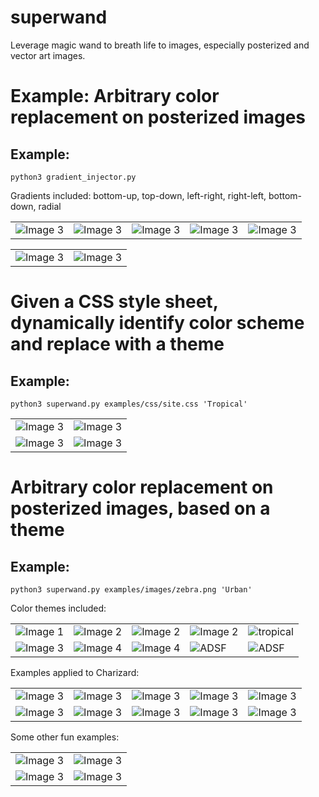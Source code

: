 # superwand
Leverage magic wand to breath life to images, especially posterized and vector art images.


# Example: Arbitrary color replacement on posterized images
## Example: 
```python3 gradient_injector.py```


Gradients included: bottom-up, top-down, left-right, right-left, bottom-down, radial
<table>
  <tr>
    <td><img src="/examples/charizards/gradient_bottom-up_charizard.png" alt="Image 3"></td>
    <td><img src="/examples/charizards/gradient_top-down_charizard.png" alt="Image 3"></td>
    <td><img src="/examples/charizards/gradient_left-right_charizard.png" alt="Image 3"></td>
    <td><img src="/examples/charizards/gradient_right-left_charizard.png" alt="Image 3"></td>
    <td><img src="/examples/charizards/gradient_radial_charizard.png" alt="Image 3"></td>
  </tr>
</table>
<table>
  <tr>
    <td><img src="/examples/images/rocket_vector.jpeg" alt="Image 3"></td>
    <td><img src="/examples/images/gradient_bottom-up_rocket_vector.png" alt="Image 3"></td>
  </tr>
</table>

# Given a CSS style sheet, dynamically identify color scheme and replace with a theme
## Example:
```python3 superwand.py examples/css/site.css 'Tropical'```

<table>
  <tr>
    <td><img src="/examples/css/before.png" alt="Image 3"></td>
    <td><img src="/examples/css/after_tropical.png" alt="Image 3"></td>
  </tr>
    <tr>
    <td><img src="/examples/css/menu.png" alt="Image 3"></td>
    <td><img src="/examples/css/menu_tropical.png" alt="Image 3"></td>
  </tr>
</table>

# Arbitrary color replacement on posterized images, based on a theme
## Example:
```python3 superwand.py examples/images/zebra.png 'Urban'```

Color themes included:
<table>
  <tr>
    <td><img src="/themes_jpgs/SpringTheme.jpg" alt="Image 1"></td>
    <td><img src="/themes_jpgs/SummerTheme.jpg" alt="Image 2"></td>
    <td><img src="/themes_jpgs/WinterTheme.jpg" alt="Image 2"></td>
    <td><img src="/themes_jpgs/FallTheme.jpg" alt="Image 2"></td>
    <td><img src="/themes_jpgs/ArcticTheme.jpg" alt="tropical">
  </tr>
  <tr>
    <td><img src="/themes_jpgs/SafariTheme.jpg" alt="Image 3"></td>
    <td><img src="/themes_jpgs/UrbanTheme.jpg" alt="Image 4"></td>
    <td><img src="/themes_jpgs/NeonTheme.jpg" alt="Image 4"></td>
    <td><img src="/themes_jpgs/TropicalTheme.jpg" alt="ADSF">
    <td><img src="/themes_jpgs/PaixãoTheme.jpg" alt="ADSF">
  </tr>
</table>

Examples applied to Charizard:

<table>
  <tr>
    <td><img src="/examples/charizards/Spring_charizard.png" alt="Image 3"></td>
    <td><img src="/examples/charizards/Summer_charizard.png" alt="Image 3"></td>
    <td><img src="/examples/charizards/Fall_charizard.png" alt="Image 3"></td>
    <td><img src="/examples/charizards/Winter_charizard.png" alt="Image 3"></td>
    <td><img src="/examples/charizards/Arctic_charizard.png" alt="Image 3"></td>
  </tr>
  <tr>
    <td><img src="/examples/charizards/Safari_charizard.png" alt="Image 3"></td>
    <td><img src="/examples/charizards/Urban_charizard.png" alt="Image 3"></td>
    <td><img src="/examples/charizards/Neon_charizard.png" alt="Image 3"></td>
    <td><img src="/examples/charizards/Tropical_charizard.png" alt="Image 3"></td>
    <td><img src="/examples/charizards/Paixão_charizard.png" alt="Image 3"></td>
  </tr>
</table>

Some other fun examples:
<table>
  <tr>
    <td><img src="/examples/images/mantis_shrimp.jpeg" alt="Image 3"></td>
    <td><img src="/examples/images/Spring_mantis_shrimp.png" alt="Image 3"></td>
  </tr>
  <tr>
    <td><img src="/examples/images/obama.jpeg" alt="Image 3"></td>
    <td><img src="/examples/images/Fall_obama.png" alt="Image 3"></td>
  </tr>
</table>